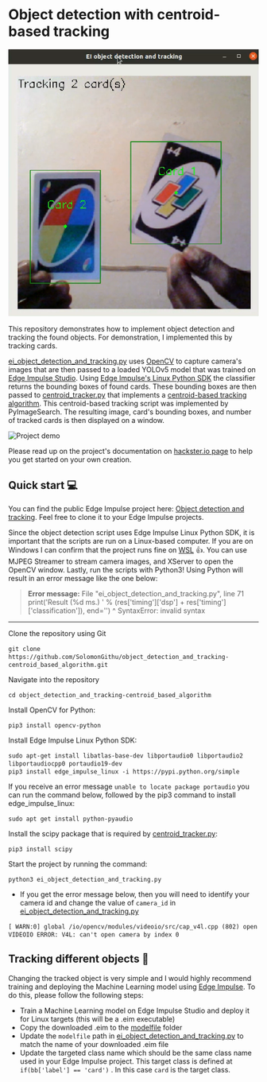 # Object detection with centroid-based tracking

![Cover image](media/cover_image.png)

This repository demonstrates how to implement object detection and tracking the found objects. For demonstration, I implemented this by tracking cards. 

[ei_object_detection_and_tracking.py](ei_object_detection_and_tracking.py) uses [OpenCV](https://opencv.org/) to capture camera's images that are then passed to a loaded YOLOv5 model that was trained on [Edge Impulse Studio](https://edgeimpulse.com/). Using [Edge Impulse's Linux Python SDK](https://docs.edgeimpulse.com/docs/edge-impulse-for-linux/linux-python-sdk) the classifier returns the bounding boxes of found cards. These bounding boxes are then passed to [centroid_tracker.py](centroid_tracker.py) that implements a [centroid-based tracking algorithm](https://pyimagesearch.com/2018/07/23/simple-object-tracking-with-opencv/). This centroid-based tracking script was implemented by PyImageSearch. The resulting image, card's bounding boxes, and number of tracked cards is then displayed on a window.

![Project demo](media/object_detection_and_tracking_GIF.gif)

Please read up on the project's documentation on [hackster.io page](https://www.hackster.io/sologithu/object-detection-with-centroid-based-tracking-8b10e0) to help you get started on your own creation.

## Quick start :computer:

You can find the public Edge Impulse project here: [Object detection and tracking](https://studio.edgeimpulse.com/public/250177/latest). Feel free to clone it to your Edge Impulse projects.

Since the object detection script uses Edge Impulse Linux Python SDK, it is important that the scripts are run on a Linux-based computer. If you are on Windows I can confirm that the project runs fine on [WSL](https://learn.microsoft.com/en-us/windows/wsl/install) :thumbsup:. You can use MJPEG Streamer to stream camera images, and XServer to open the OpenCV window. Lastly, run the scripts with Python3! Using Python will result in an error message like the one below:

> **Error message:**   File "ei_object_detection_and_tracking.py", line 71
    print('Result (%d ms.) ' % (res['timing']['dsp'] + res['timing']['classification']), end='')
                                                                                            ^
SyntaxError: invalid syntax

___

Clone the repository using Git
```
git clone https://github.com/SolomonGithu/object_detection_and_tracking-centroid_based_algorithm.git
```

Navigate into the repository
```
cd object_detection_and_tracking-centroid_based_algorithm
```

Install OpenCV for Python:
```
pip3 install opencv-python
```

Install Edge Impulse Linux Python SDK:
```
sudo apt-get install libatlas-base-dev libportaudio0 libportaudio2 libportaudiocpp0 portaudio19-dev
pip3 install edge_impulse_linux -i https://pypi.python.org/simple
```

If you receive an error message ```unable to locate package portaudio``` you can run the command below, followed by the pip3 command to install edge_impulse_linux:
```
sudo apt get install python-pyaudio
```

Install the scipy package that is required by [centroid_tracker.py](centroid_tracker.py):
```
pip3 install scipy
```

Start the project by running the command:
```
python3 ei_object_detection_and_tracking.py
``` 

- If you get the error message below, then you will need to identify your camera id and change the value of  ```camera_id``` in [ei_object_detection_and_tracking.py](ei_object_detection_and_tracking.py)

```
[ WARN:0] global /io/opencv/modules/videoio/src/cap_v4l.cpp (802) open VIDEOIO ERROR: V4L: can't open camera by index 0
```

## Tracking different objects :rocket:

Changing the tracked object is very simple and I would highly recommend training and deploying the Machine Learning model using [Edge Impulse](https://edgeimpulse.com/). To do this, please follow the following steps:

- Train a Machine Learning model on Edge Impulse Studio and deploy it for Linux targets (this will be a .eim executable)
- Copy the downloaded .eim to the [modelfile](modelfile) folder
- Update the ```modelfile``` path in [ei_object_detection_and_tracking.py](ei_object_detection_and_tracking.py) to match the name of your downloaded .eim file
- Update the targeted class name which should be the same class name used in your Edge Impulse project. This target class is defined at ```if(bb['label'] == 'card')``` . In this case ```card``` is the target class.



